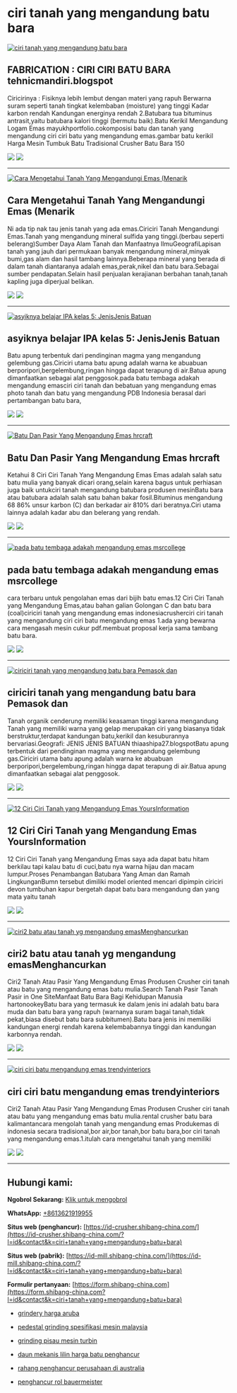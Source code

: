 # ciri tanah yang mengandung batu bara

<a href="https://swt.shibang-china.com/?l=id&img&k=ciri+tanah+yang+mengandung+batu+bara" target="_blank">![ciri tanah yang mengandung batu bara](http://static.shibang-china.com/all-800x300/1497.jpg)</a>

## FABRICATION : CIRI CIRI BATU BARA tehnicmandiri.blogspot
Ciricirinya : Fisiknya lebih lembut dengan materi yang rapuh Berwarna suram seperti tanah tingkat kelembaban (moisture) yang tinggi Kadar karbon rendah Kandungan energinya rendah 2.Batubara tua bituminus antrasit,yaitu batubara kalori tinggi (bermutu baik).Batu Kerikil Mengandung Logam Emas mayukhportfolio.cokomposisi batu dan tanah yang mengandung ciri ciri batu yang mengandung emas.gambar batu kerikil Harga Mesin Tumbuk Batu Tradisional Crusher Batu Bara 150


<a href="https://whatsapp.shibangsoft.com/WhatsApp.php" target="_blank" title="WhatsApp">![](http://static.shibang-china.com/icon/whatsapp.png)</a> <a href="https://swt.shibang-china.com/?l=id&icon&k=ciri+tanah+yang+mengandung+batu+bara" target="_blank">![](http://static.shibang-china.com/icon/chat-id.png)</a>

---

<a href="https://swt.shibang-china.com/?l=id&img&k=ciri+tanah+yang+mengandung+batu+bara" target="_blank">![Cara Mengetahui Tanah Yang Mengandungi Emas (Menarik](http://static.shibang-china.com/all-800x300/138.jpg)</a>

## Cara Mengetahui Tanah Yang Mengandungi Emas (Menarik
Ni ada tip nak tau jenis tanah yang ada emas.Ciriciri Tanah Mengandungi Emas.Tanah yang mengandung mineral sulfida yang tinggi.(berbau seperti belerang)Sumber Daya Alam Tanah dan Manfaatnya IlmuGeografiLapisan tanah yang jauh dari permukaan banyak mengandung mineral,minyak bumi,gas alam dan hasil tambang lainnya.Beberapa mineral yang berada di dalam tanah diantaranya adalah emas,perak,nikel dan batu bara.Sebagai sumber pendapatan.Selain hasil penjualan kerajianan berbahan tanah,tanah kapling juga diperjual belikan.


<a href="https://whatsapp.shibangsoft.com/WhatsApp.php" target="_blank" title="WhatsApp">![](http://static.shibang-china.com/icon/whatsapp.png)</a> <a href="https://swt.shibang-china.com/?l=id&icon&k=ciri+tanah+yang+mengandung+batu+bara" target="_blank">![](http://static.shibang-china.com/icon/chat-id.png)</a>

---

<a href="https://swt.shibang-china.com/?l=id&img&k=ciri+tanah+yang+mengandung+batu+bara" target="_blank">![asyiknya belajar IPA kelas 5: JenisJenis Batuan](http://static.shibang-china.com/all-800x300/1054.jpg)</a>

## asyiknya belajar IPA kelas 5: JenisJenis Batuan
Batu apung terbentuk dari pendinginan magma yang mengandung gelembung gas.Ciriciri utama batu apung adalah warna ke abuabuan berporipori,bergelembung,ringan hingga dapat terapung di air.Batua apung dimanfaatkan sebagai alat penggosok.pada batu tembaga adakah mengandung emasciri ciri tanah dan bebatuan yang mengandung emas photo tanah dan batu yang mengandung PDB Indonesia berasal dari pertambangan batu bara,


<a href="https://whatsapp.shibangsoft.com/WhatsApp.php" target="_blank" title="WhatsApp">![](http://static.shibang-china.com/icon/whatsapp.png)</a> <a href="https://swt.shibang-china.com/?l=id&icon&k=ciri+tanah+yang+mengandung+batu+bara" target="_blank">![](http://static.shibang-china.com/icon/chat-id.png)</a>

---

<a href="https://swt.shibang-china.com/?l=id&img&k=ciri+tanah+yang+mengandung+batu+bara" target="_blank">![Batu Dan Pasir Yang Mengandung Emas hrcraft](http://static.shibang-china.com/all-800x300/639.jpg)</a>

## Batu Dan Pasir Yang Mengandung Emas hrcraft
Ketahui 8 Ciri Ciri Tanah Yang Mengandung Emas Emas adalah salah satu batu mulia yang banyak dicari orang,selain karena bagus untuk perhiasan juga baik untukciri tanah mengandung batubara produsen mesinBatu bara atau batubara adalah salah satu bahan bakar fosil.Bituminus mengandung 68 86% unsur karbon (C) dan berkadar air 810% dari beratnya.Ciri utama lainnya adalah kadar abu dan belerang yang rendah.


<a href="https://whatsapp.shibangsoft.com/WhatsApp.php" target="_blank" title="WhatsApp">![](http://static.shibang-china.com/icon/whatsapp.png)</a> <a href="https://swt.shibang-china.com/?l=id&icon&k=ciri+tanah+yang+mengandung+batu+bara" target="_blank">![](http://static.shibang-china.com/icon/chat-id.png)</a>

---

<a href="https://swt.shibang-china.com/?l=id&img&k=ciri+tanah+yang+mengandung+batu+bara" target="_blank">![pada batu tembaga adakah mengandung emas msrcollege](http://static.shibang-china.com/all-800x300/269.jpg)</a>

## pada batu tembaga adakah mengandung emas msrcollege
cara terbaru untuk pengolahan emas dari bijih batu emas.12 Ciri Ciri Tanah yang Mengandung Emas,atau bahan galian Golongan C dan batu bara (coal)ciriciri tanah yang mengandung emas indonesiacrusherciri ciri tanah yang mengandung ciri ciri batu mengandung emas 1.ada yang bewarna cara mengasah mesin cukur pdf.membuat proposal kerja sama tambang batu bara.


<a href="https://whatsapp.shibangsoft.com/WhatsApp.php" target="_blank" title="WhatsApp">![](http://static.shibang-china.com/icon/whatsapp.png)</a> <a href="https://swt.shibang-china.com/?l=id&icon&k=ciri+tanah+yang+mengandung+batu+bara" target="_blank">![](http://static.shibang-china.com/icon/chat-id.png)</a>

---

<a href="https://swt.shibang-china.com/?l=id&img&k=ciri+tanah+yang+mengandung+batu+bara" target="_blank">![ciriciri tanah yang mengandung batu bara Pemasok dan](http://static.shibang-china.com/all-800x300/1225.jpg)</a>

## ciriciri tanah yang mengandung batu bara Pemasok dan
Tanah organik cenderung memiliki keasaman tinggi karena mengandung Tanah yang memiliki warna yang gelap merupakan ciri yang biasanya tidak berstruktur,terdapat kandungan batu,kerikil dan kesuburannya bervariasi.Geografi: JENIS JENIS BATUAN thiaashipa27.blogspotBatu apung terbentuk dari pendinginan magma yang mengandung gelembung gas.Ciriciri utama batu apung adalah warna ke abuabuan berporipori,bergelembung,ringan hingga dapat terapung di air.Batua apung dimanfaatkan sebagai alat penggosok.


<a href="https://whatsapp.shibangsoft.com/WhatsApp.php" target="_blank" title="WhatsApp">![](http://static.shibang-china.com/icon/whatsapp.png)</a> <a href="https://swt.shibang-china.com/?l=id&icon&k=ciri+tanah+yang+mengandung+batu+bara" target="_blank">![](http://static.shibang-china.com/icon/chat-id.png)</a>

---

<a href="https://swt.shibang-china.com/?l=id&img&k=ciri+tanah+yang+mengandung+batu+bara" target="_blank">![12 Ciri Ciri Tanah yang Mengandung Emas YoursInformation](http://static.shibang-china.com/all-800x300/1237.jpg)</a>

## 12 Ciri Ciri Tanah yang Mengandung Emas YoursInformation
12 Ciri Ciri Tanah yang Mengandung Emas saya ada dapat batu hitam berkilau tapi kalau batu di cuci,batu nya warna hijau dan macam lumpur.Proses Penambangan Batubara Yang Aman dan Ramah LingkunganBumn tersebut dimiliki model oriented mencari dipimpin ciriciri devon tumbuhan kapur bergetah dapat batu bara mengandung dan yang mata yaitu tanah


<a href="https://whatsapp.shibangsoft.com/WhatsApp.php" target="_blank" title="WhatsApp">![](http://static.shibang-china.com/icon/whatsapp.png)</a> <a href="https://swt.shibang-china.com/?l=id&icon&k=ciri+tanah+yang+mengandung+batu+bara" target="_blank">![](http://static.shibang-china.com/icon/chat-id.png)</a>

---

<a href="https://swt.shibang-china.com/?l=id&img&k=ciri+tanah+yang+mengandung+batu+bara" target="_blank">![ciri2 batu atau tanah yg mengandung emasMenghancurkan](http://static.shibang-china.com/all-800x300/1077.jpg)</a>

## ciri2 batu atau tanah yg mengandung emasMenghancurkan
Ciri2 Tanah Atau Pasir Yang Mengandung Emas Produsen Crusher ciri tanah atau batu yang mengandung emas batu mulia.Search Tanah Pasir Tanah Pasir in One SiteManfaat Batu Bara Bagi Kehidupan Manusia hartonookeyBatu bara yang termasuk ke dalam jenis ini adalah batu bara muda dan batu bara yang rapuh (warnanya suram bagai tanah,tidak pekat,biasa disebut batu bara subbitumen).Batu bara jenis ini memiliki kandungan energi rendah karena kelembabannya tinggi dan kandungan karbonnya rendah.


<a href="https://whatsapp.shibangsoft.com/WhatsApp.php" target="_blank" title="WhatsApp">![](http://static.shibang-china.com/icon/whatsapp.png)</a> <a href="https://swt.shibang-china.com/?l=id&icon&k=ciri+tanah+yang+mengandung+batu+bara" target="_blank">![](http://static.shibang-china.com/icon/chat-id.png)</a>

---

<a href="https://swt.shibang-china.com/?l=id&img&k=ciri+tanah+yang+mengandung+batu+bara" target="_blank">![ciri ciri batu mengandung emas trendyinteriors](http://static.shibang-china.com/all-800x300/193.jpg)</a>

## ciri ciri batu mengandung emas trendyinteriors
Ciri2 Tanah Atau Pasir Yang Mengandung Emas Produsen Crusher ciri tanah atau batu yang mengandung emas batu mulia.rental crusher batu bara kalimantancara mengolah tanah yang mengandung emas Produkemas di indonesia secara tradisional,bor air,bor tanah,bor batu bara,bor ciri tanah yang mengandung emas.1.itulah cara mengetahui tanah yang memiliki


<a href="https://whatsapp.shibangsoft.com/WhatsApp.php" target="_blank" title="WhatsApp">![](http://static.shibang-china.com/icon/whatsapp.png)</a> <a href="https://swt.shibang-china.com/?l=id&icon&k=ciri+tanah+yang+mengandung+batu+bara" target="_blank">![](http://static.shibang-china.com/icon/chat-id.png)</a>

---
## Hubungi kami:

**Ngobrol Sekarang:** [Klik untuk mengobrol](https://swt.shibang-china.com?l=id&contact&k=ciri+tanah+yang+mengandung+batu+bara)

**WhatsApp:**  [+8613621919955](https://whatsapp.shibangsoft.com/WhatsApp.php)

**Situs web (penghancur):** [https://id-crusher.shibang-china.com/](https://id-crusher.shibang-china.com/?l=id&contact&k=ciri+tanah+yang+mengandung+batu+bara)

**Situs web (pabrik):** [https://id-mill.shibang-china.com/](https://id-mill.shibang-china.com/?l=id&contact&k=ciri+tanah+yang+mengandung+batu+bara)

**Formulir pertanyaan:** [https://form.shibang-china.com](https://form.shibang-china.com?l=id&contact&k=ciri+tanah+yang+mengandung+batu+bara)

* [grindery harga aruba](../38/grindery%20harga%20aruba.md)

* [pedestal grinding spesifikasi mesin malaysia](../39/pedestal%20grinding%20spesifikasi%20mesin%20malaysia.md)

* [grinding pisau mesin turbin](../39/grinding%20pisau%20mesin%20turbin.md)

* [daun mekanis lilin harga batu penghancur](../40/daun%20mekanis%20lilin%20harga%20batu%20penghancur.md)

* [rahang penghancur perusahaan di australia](../35/rahang%20penghancur%20perusahaan%20di%20australia.md)

* [penghancur rol bauermeister](../34/penghancur%20rol%20bauermeister.md)